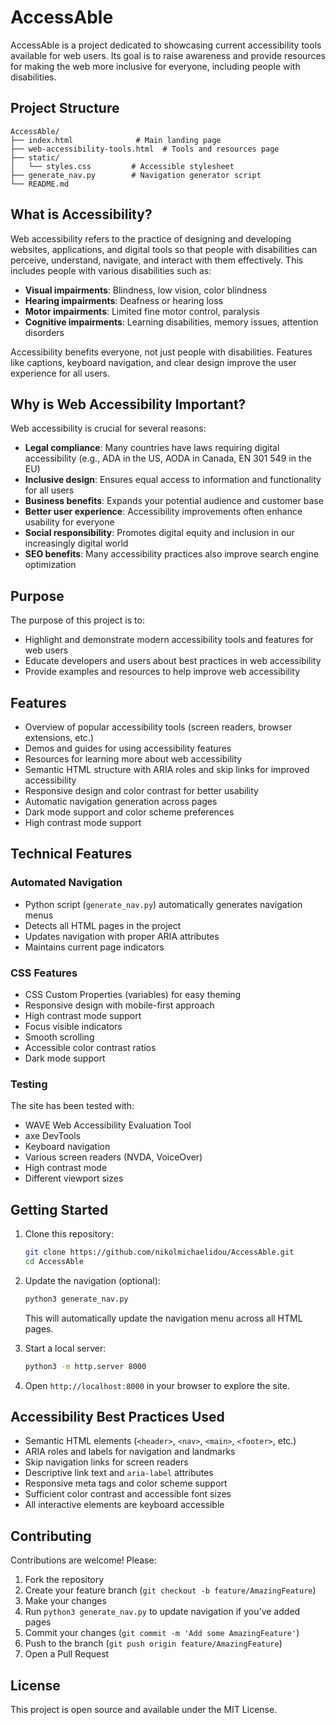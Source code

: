 # AccessAble

AccessAble is a project dedicated to showcasing current accessibility tools available for web users. Its goal is to raise awareness and provide resources for making the web more inclusive for everyone, including people with disabilities.

## Project Structure

```
AccessAble/
├── index.html              # Main landing page
├── web-accessibility-tools.html  # Tools and resources page
├── static/
│   └── styles.css         # Accessible stylesheet
├── generate_nav.py        # Navigation generator script
└── README.md
```

## What is Accessibility?

Web accessibility refers to the practice of designing and developing websites, applications, and digital tools so that people with disabilities can perceive, understand, navigate, and interact with them effectively. This includes people with various disabilities such as:

- **Visual impairments**: Blindness, low vision, color blindness
- **Hearing impairments**: Deafness or hearing loss
- **Motor impairments**: Limited fine motor control, paralysis
- **Cognitive impairments**: Learning disabilities, memory issues, attention disorders

Accessibility benefits everyone, not just people with disabilities. Features like captions, keyboard navigation, and clear design improve the user experience for all users.

## Why is Web Accessibility Important?

Web accessibility is crucial for several reasons:

- **Legal compliance**: Many countries have laws requiring digital accessibility (e.g., ADA in the US, AODA in Canada, EN 301 549 in the EU)
- **Inclusive design**: Ensures equal access to information and functionality for all users
- **Business benefits**: Expands your potential audience and customer base
- **Better user experience**: Accessibility improvements often enhance usability for everyone
- **Social responsibility**: Promotes digital equity and inclusion in our increasingly digital world
- **SEO benefits**: Many accessibility practices also improve search engine optimization

## Purpose

The purpose of this project is to:

- Highlight and demonstrate modern accessibility tools and features for web users
- Educate developers and users about best practices in web accessibility
- Provide examples and resources to help improve web accessibility

## Features

- Overview of popular accessibility tools (screen readers, browser extensions, etc.)
- Demos and guides for using accessibility features
- Resources for learning more about web accessibility
- Semantic HTML structure with ARIA roles and skip links for improved accessibility
- Responsive design and color contrast for better usability
- Automatic navigation generation across pages
- Dark mode support and color scheme preferences
- High contrast mode support

## Technical Features

### Automated Navigation
- Python script (`generate_nav.py`) automatically generates navigation menus
- Detects all HTML pages in the project
- Updates navigation with proper ARIA attributes
- Maintains current page indicators

### CSS Features
- CSS Custom Properties (variables) for easy theming
- Responsive design with mobile-first approach
- High contrast mode support
- Focus visible indicators
- Smooth scrolling
- Accessible color contrast ratios
- Dark mode support

### Testing

The site has been tested with:
- WAVE Web Accessibility Evaluation Tool
- axe DevTools
- Keyboard navigation
- Various screen readers (NVDA, VoiceOver)
- High contrast mode
- Different viewport sizes

## Getting Started

1. Clone this repository:
   ```bash
   git clone https://github.com/nikolmichaelidou/AccessAble.git
   cd AccessAble
   ```

2. Update the navigation (optional):
   ```bash
   python3 generate_nav.py
   ```
   This will automatically update the navigation menu across all HTML pages.

3. Start a local server:
   ```bash
   python3 -m http.server 8000
   ```

4. Open `http://localhost:8000` in your browser to explore the site.

## Accessibility Best Practices Used

- Semantic HTML elements (`<header>`, `<nav>`, `<main>`, `<footer>`, etc.)
- ARIA roles and labels for navigation and landmarks
- Skip navigation links for screen readers
- Descriptive link text and `aria-label` attributes
- Responsive meta tags and color scheme support
- Sufficient color contrast and accessible font sizes
- All interactive elements are keyboard accessible

## Contributing

Contributions are welcome! Please:

1. Fork the repository
2. Create your feature branch (`git checkout -b feature/AmazingFeature`)
3. Make your changes
4. Run `python3 generate_nav.py` to update navigation if you've added pages
5. Commit your changes (`git commit -m 'Add some AmazingFeature'`)
6. Push to the branch (`git push origin feature/AmazingFeature`)
7. Open a Pull Request

## License

This project is open source and available under the MIT License.
